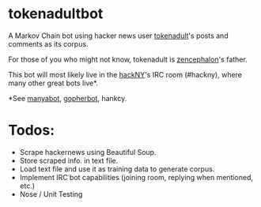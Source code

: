 tokenadultbot
=============

A Markov Chain bot using hacker news user [tokenadult](https://news.ycombinator.com/user?id=tokenadult)'s posts and comments as its corpus.

For those of you who might not know, tokenadult is [zencephalon](http://github.com/zencephalon)'s father.

This bot will most likely live in the [hackNY](http://hackNY.org)'s IRC room (#hackny), where many other great bots live*.

*See [manyabot](https://github.com/alumNY/manyabot), [gopherbot](https://github.com/ChimeraCoder/gopherbot), hankcy.

Todos:
======
* Scrape hackernews using Beautiful Soup.
* Store scraped info. in text file.
* Load text file and use it as training data to generate corpus.
* Implement IRC bot capabilities (joining room, replying when mentioned, etc.)
* Nose / Unit Testing
